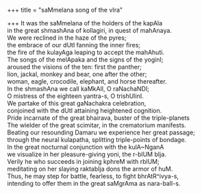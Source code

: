+++
title = "saMmelana song of the vIra"

+++
It was the saMmelana of the holders of the kapAla  
in the great shmashAna of kollagiri, in quest of mahAnaya.  
We were reclined in the haze of the pyres;  
the embrace of our dUtI fanning the inner fires;  
the fire of the kulayAga leaping to accept the mahAhuti.  
The songs of the melApaka and the signs of the yoginI;  
aroused the visions of the ten: first the panther;  
lion, jackal, monkey and bear, one after the other;  
woman, eagle, crocodile, elephant, and horse thereafter.  
In the shmashAna we call kaMkAlI, O raNachaNDI;  
O mistress of the eighteen yantra-s, O trishUlinI.  
We partake of this great gaNachakra celebration,  
conjoined with the dUtI attaining heightened cognition.  
Pride incarnate of the great bhairava, buster of the triple-planets  
The wielder of the great scimitar, in the crematorium manifests.  
Beating our resounding Damaru we experience her great passage;  
through the neural kulapatha, splitting triple-points of bondage.  
In the great nocturnal conjunction with the kulA\~NganA  
we visualize in her pleasure-giving yoni, the r-blUM bIja.  
Verily he who succeeds in joining kphreM with rblUM;  
meditating on her slaying raktabIja dons the armor of huM.  
Thus, he may step for battle, fearless, to fight bhrAtR^ivya-s,  
intending to offer them in the great saMgrAma as nara-balI-s.

